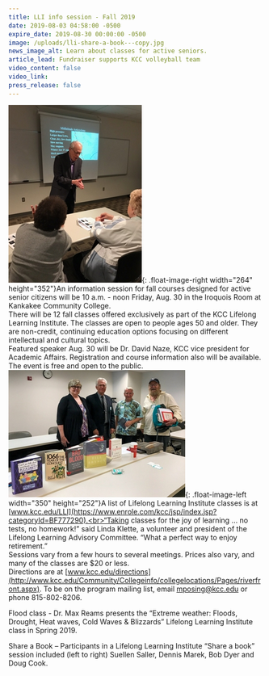 ```yaml
---
title: LLI info session - Fall 2019
date: 2019-08-03 04:58:00 -0500
expire_date: 2019-08-30 00:00:00 -0500
image: /uploads/lli-share-a-book---copy.jpg
news_image_alt: Learn about classes for active seniors.
article_lead: Fundraiser supports KCC volleyball team
video_content: false
video_link:
press_release: false
---
```


![](/uploads/flood-class-img-7094---copy.jpg){: .float-image-right width="264" height="352"}An information session for fall courses designed for active senior citizens will be 10 a.m. - noon Friday, Aug. 30 in the Iroquois Room at Kankakee Community College.&nbsp;<br>There will be 12 fall classes offered exclusively as part of the KCC Lifelong Learning Institute. The classes are open to people ages 50 and older. They are non-credit, continuing education options focusing on different intellectual and cultural topics.&nbsp;<br>Featured speaker Aug. 30 will be Dr. David Naze, KCC vice president for Academic Affairs. Registration and course information also will be available. The event is free and open to the public.&nbsp;<br>![](/uploads/lli-share-a-book---copy.jpg){: .float-image-left width="350" height="252"}A list of Lifelong Learning Institute classes is at [www.kcc.edu/LLI](https://www.enrole.com/kcc/jsp/index.jsp?categoryId=BF777290).<br>“Taking classes for the joy of learning … no tests, no homework\!” said Linda Klette, a volunteer and president of the Lifelong Learning Advisory Committee. “What a perfect way to enjoy retirement.”<br>Sessions vary from a few hours to several meetings. Prices also vary, and many of the classes are $20 or less. &nbsp;&nbsp;<br>Directions are at [www.kcc.edu/directions](http://www.kcc.edu/Community/Collegeinfo/collegelocations/Pages/riverfront.aspx). To be on the program mailing list, email [mposing@kcc.edu](mailto:mposing@kcc.edu) or phone 815-802-8206.

Flood class - Dr. Max Reams presents the “Extreme weather: Floods, Drought, Heat waves, Cold Waves & Blizzards” Lifelong Learning Institute class in Spring 2019.

Share a Book – Participants in a Lifelong Learning Institute “Share a book” session included (left to right) Suellen Saller, Dennis Marek, Bob Dyer and Doug Cook.